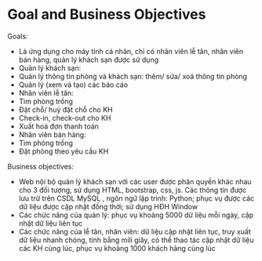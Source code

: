 # Goal and Business Objectives
Goals:
-	Là ứng dụng cho máy tính cá nhân, chỉ có nhân viên lễ tân, nhân viên bán hàng, quản lý khách sạn được sử dụng
-	Quản lý khách sạn:
 - Quản lý thông tin phòng và khách sạn: thêm/ sửa/ xoá thông tin phòng
 -	Quản lý (xem và tạo) các báo cáo
-	Nhân viên lễ tân:
 -	Tìm phòng trống
 -	Đặt chỗ/ huỷ đặt chỗ cho KH
 - Check-in, check-out cho KH
 - Xuất hoá đơn thanh toán
-	Nhân viên bán hàng:
 -	Tìm phòng trống
 -	Đặt phòng theo yêu cầu KH

Business objectives:
-	Web nội bộ quản lý khách sạn với các user được phân quyền khác nhau cho 3 đối tượng, sử dụng HTML, bootstrap, css, js. Các thông tin được lưu trữ trên CSDL MySQL , ngôn ngữ lập trình: Python; phục vụ được các dữ liệu được cập nhật đồng thời; sử dụng HĐH Window
-	Các chức năng của quản lý: phục vụ khoảng 5000 dữ liệu mỗi ngày, cập nhật dữ liệu liên tục 
-	Các chức năng của lễ tân, nhân viên: dữ liệu cập nhật liên tục, truy xuất dữ liệu nhanh chóng, tính bằng mili giây, có thể thao tác cập nhật dữ liệu các KH cùng lúc, phục vụ khoảng 1000 khách hàng cùng lúc
